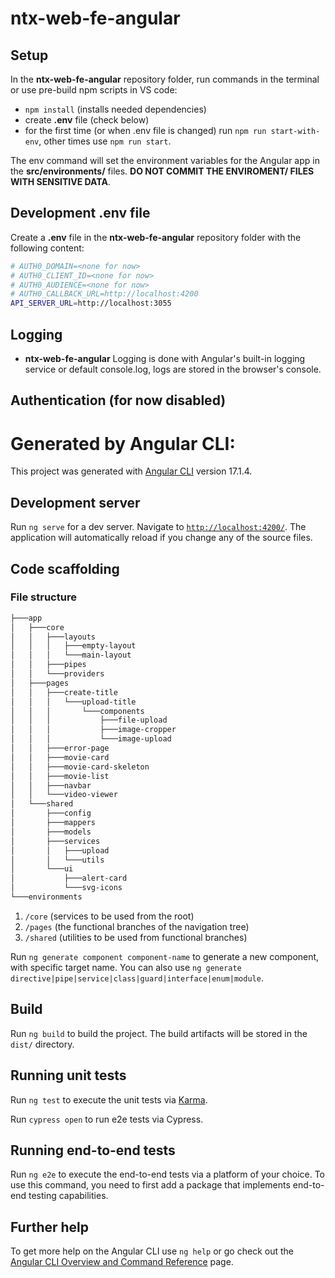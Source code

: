 # ntx-web-fe-angular

## Setup

In the **ntx-web-fe-angular** repository folder, run commands in the terminal or use pre-build npm scripts in VS code:

- `npm install` (installs needed dependencies)
- create **.env** file (check below)
- for the first time (or when .env file is changed) run `npm run start-with-env`, other times use `npm run start`.

The env command will set the environment variables for the Angular app in the **src/environments/** files. **DO NOT COMMIT THE ENVIROMENT/ FILES WITH SENSITIVE DATA**.

## Development .env file

Create a **.env** file in the **ntx-web-fe-angular** repository folder with the following content:

```bash
# AUTH0_DOMAIN=<none for now>
# AUTH0_CLIENT_ID=<none for now>
# AUTH0_AUDIENCE=<none for now>
# AUTH0_CALLBACK_URL=http://localhost:4200
API_SERVER_URL=http://localhost:3055
```

## Logging

- **ntx-web-fe-angular** Logging is done with Angular's built-in logging service or default console.log, logs are stored in the browser's console.

## Authentication (for now disabled)

# Generated by Angular CLI:

This project was generated with [Angular CLI](https://github.com/angular/angular-cli) version 17.1.4.

## Development server

Run `ng serve` for a dev server. Navigate to [`http://localhost:4200/`](http://localhost:4200/). The application will automatically reload if you change any of the source files.

## Code scaffolding

### File structure

```bash
├───app
│   ├───core
│   │   ├───layouts
│   │   │   ├───empty-layout
│   │   │   └───main-layout
│   │   ├───pipes
│   │   └───providers
│   ├───pages
│   │   ├───create-title
│   │   │   └───upload-title
│   │   │       └───components
│   │   │           ├───file-upload
│   │   │           ├───image-cropper
│   │   │           └───image-upload
│   │   ├───error-page
│   │   ├───movie-card
│   │   ├───movie-card-skeleton
│   │   ├───movie-list
│   │   ├───navbar
│   │   └───video-viewer
│   └───shared
│       ├───config
│       ├───mappers
│       ├───models
│       ├───services
│       │   ├───upload
│       │   └───utils
│       └───ui
│           ├───alert-card
│           └───svg-icons
└───environments
```

1. `/core` (services to be used from the root)
2. `/pages` (the functional branches of the navigation tree)
3. `/shared` (utilities to be used from functional branches)

Run `ng generate component component-name` to generate a new component, with specific target name. You can also use `ng generate directive|pipe|service|class|guard|interface|enum|module`.

## Build

Run `ng build` to build the project. The build artifacts will be stored in the `dist/` directory.

## Running unit tests

Run `ng test` to execute the unit tests via [Karma](https://karma-runner.github.io).

Run `cypress open` to run e2e tests via Cypress.

## Running end-to-end tests

Run `ng e2e` to execute the end-to-end tests via a platform of your choice. To use this command, you need to first add a package that implements end-to-end testing capabilities.

## Further help

To get more help on the Angular CLI use `ng help` or go check out the [Angular CLI Overview and Command Reference](https://angular.io/cli) page.
